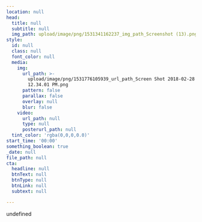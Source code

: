 ```yaml
---
location: null
head:
  title: null
  subtitle: null
  img_path: upload/image/png/1531341162237_img_path_Screenshot (13).png
style:
  id: null
  class: null
  font_color: null
  media:
    img:
      url_path: >-
        upload/image/png/1531776105939_url_path_Screen Shot 2018-02-28 at
        12.34.01 PM.png
      pattern: false
      parallax: false
      overlay: null
      blur: false
    video:
      url_path: null
      type: null
      posterurl_path: null
  tint_color: 'rgba(0,0,0,0.0)'
start_time: '00:00'
something_boolean: true
_date: null
file_path: null
cta:
  headline: null
  btnText: null
  btnType: null
  btnLink: null
  subtext: null

---
```


undefined

